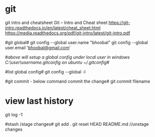# git
git intro and cheatsheet
Git – Intro and Cheat sheet 
https://git-intro.readthedocs.io/en/latest/cheat_sheet.html
https://media.readthedocs.org/pdf/git-intro/latest/git-intro.pdf



#git global#
git config --global user.name "bhoobal"
git config --global user.email 'bhoobal@gmail.com'

#*above will setup a global config under local user in windows C:\user\username\.gitconfig on ubuntu ~/.gitconfig*#

#list global config#
git config --global -l

#git commit - below command commit the change#
git commit filename

# view last history #
git log -1

#stash /stage changes#
git add .
git reset HEAD README.md  //unstage changes





